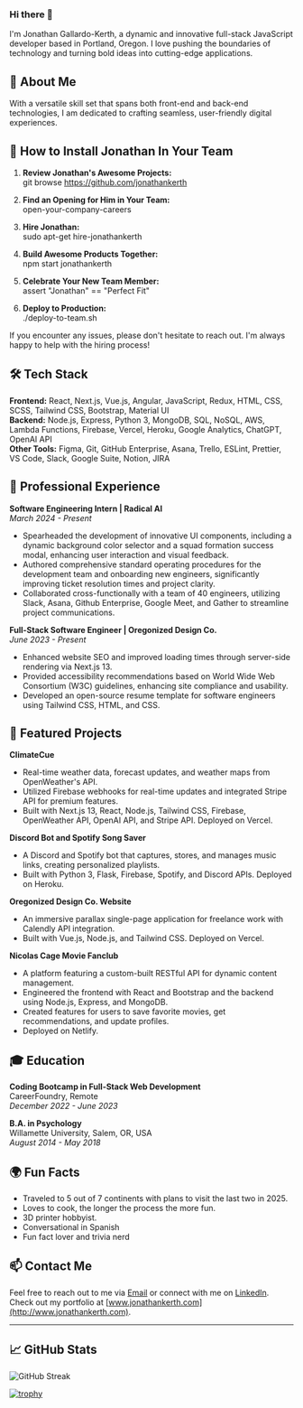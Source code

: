 ### Hi there 👋

I'm Jonathan Gallardo-Kerth, a dynamic and innovative full-stack JavaScript developer based in Portland, Oregon. I love pushing the boundaries of technology and turning bold ideas into cutting-edge applications.

## 🚀 About Me
With a versatile skill set that spans both front-end and back-end technologies, I am dedicated to crafting seamless, user-friendly digital experiences.

## 🚀 How to Install Jonathan In Your Team

1. **Review Jonathan's Awesome Projects:**  
git browse https://github.com/jonathankerth

2. **Find an Opening for Him in Your Team:**  
open-your-company-careers

3. **Hire Jonathan:**  
sudo apt-get hire-jonathankerth

4. **Build Awesome Products Together:**  
npm start jonathankerth

5. **Celebrate Your New Team Member:**  
assert "Jonathan" == "Perfect Fit"

6. **Deploy to Production:**  
./deploy-to-team.sh

If you encounter any issues, please don't hesitate to reach out. I'm always happy to help with the hiring process!

## 🛠 Tech Stack
**Frontend:** React, Next.js, Vue.js, Angular, JavaScript, Redux, HTML, CSS, SCSS, Tailwind CSS, Bootstrap, Material UI  
**Backend:** Node.js, Express, Python 3, MongoDB, SQL, NoSQL, AWS, Lambda Functions, Firebase, Vercel, Heroku, Google Analytics, ChatGPT, OpenAI API  
**Other Tools:** Figma, Git, GitHub Enterprise, Asana, Trello, ESLint, Prettier, VS Code, Slack, Google Suite, Notion, JIRA

## 💼 Professional Experience
**Software Engineering Intern | Radical AI**  
*March 2024 - Present*  
- Spearheaded the development of innovative UI components, including a dynamic background color selector and a squad formation success modal, enhancing user interaction and visual feedback.
- Authored comprehensive standard operating procedures for the development team and onboarding new engineers, significantly improving ticket resolution times and project clarity.
- Collaborated cross-functionally with a team of 40 engineers, utilizing Slack, Asana, Github Enterprise, Google Meet, and Gather to streamline project communications.

**Full-Stack Software Engineer | Oregonized Design Co.**  
*June 2023 - Present*  
- Enhanced website SEO and improved loading times through server-side rendering via Next.js 13.
- Provided accessibility recommendations based on World Wide Web Consortium (W3C) guidelines, enhancing site compliance and usability.
- Developed an open-source resume template for software engineers using Tailwind CSS, HTML, and CSS.

## 🔨 Featured Projects
**ClimateCue**  
- Real-time weather data, forecast updates, and weather maps from OpenWeather's API.
- Utilized Firebase webhooks for real-time updates and integrated Stripe API for premium features.
- Built with Next.js 13, React, Node.js, Tailwind CSS, Firebase, OpenWeather API, OpenAI API, and Stripe API. Deployed on Vercel.

**Discord Bot and Spotify Song Saver**  
- A Discord and Spotify bot that captures, stores, and manages music links, creating personalized playlists.
- Built with Python 3, Flask, Firebase, Spotify, and Discord APIs. Deployed on Heroku.

**Oregonized Design Co. Website**  
- An immersive parallax single-page application for freelance work with Calendly API integration.
- Built with Vue.js, Node.js, and Tailwind CSS. Deployed on Vercel.

**Nicolas Cage Movie Fanclub**  
- A platform featuring a custom-built RESTful API for dynamic content management.
- Engineered the frontend with React and Bootstrap and the backend using Node.js, Express, and MongoDB.
- Created features for users to save favorite movies, get recommendations, and update profiles.
- Deployed on Netlify.

## 🎓 Education
**Coding Bootcamp in Full-Stack Web Development**  
CareerFoundry, Remote  
*December 2022 - June 2023*

**B.A. in Psychology**  
Willamette University, Salem, OR, USA  
*August 2014 - May 2018*

## 🌍 Fun Facts
- Traveled to 5 out of 7 continents with plans to visit the last two in 2025.
- Loves to cook, the longer the process the more fun.
- 3D printer hobbyist.
- Conversational in Spanish
- Fun fact lover and trivia nerd

## 📫 Contact Me
Feel free to reach out to me via [Email](mailto:Jonathanpkerth@gmail.com) or connect with me on [LinkedIn](https://www.linkedin.com/in/jonathankerth/). Check out my portfolio at [www.jonathankerth.com](http://www.jonathankerth.com).

---

## 📈 GitHub Stats

![GitHub Streak](https://github-readme-streak-stats.herokuapp.com/?user=jonathankerth&theme=radical)


[![trophy](https://github-profile-trophy.vercel.app/?username=jonathankerth&theme=radical)](https://github.com/ryo-ma/github-profile-trophy)

